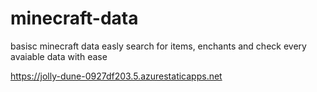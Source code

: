 # minecraft-data

basisc minecraft data
easly search for items, enchants and check every avaiable data with ease

https://jolly-dune-0927df203.5.azurestaticapps.net
